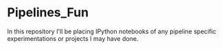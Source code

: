 # Pipelines_Fun

In this repository I'll be placing IPython notebooks of any pipeline specific experimentations or projects I may have done.
